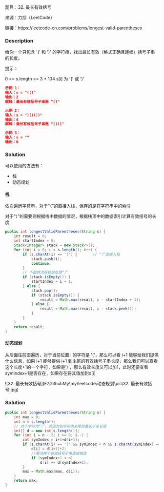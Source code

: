 题目：32. 最长有效括号

来源：力扣（LeetCode）

链接：https://leetcode-cn.com/problems/longest-valid-parentheses

### Description

给你一个只包含 '(' 和 ')' 的字符串，找出最长有效（格式正确且连续）括号子串的长度。


提示：

0 <= s.length <= 3 * 104
s[i] 为 '(' 或 ')'

```json
示例 1：
输入：s = "(()"
输出：2
解释：最长有效括号子串是 "()"

示例 2：
输入：s = ")()())"
输出：4
解释：最长有效括号子串是 "()()"

示例 3：
输入：s = ""
输出：0
```

### Solution

可以使用的方法有：

- 栈
- 动态规划

#### 栈

依次遍历字符串，对于“（”的直接入栈，保存的是在字符串中的索引

对于“）”的需要则根据栈中数据的情况，根据栈顶中的数据索引计算有效括号的长度

```java
public int longestValidParentheses(String s) {
    int result = 0;
    int startIndex = 0;
    Stack<Integer> stack = new Stack<>();
    for (int i = 0; i < s.length(); i++) {
        if (s.charAt(i) == '(') {		// “（”直接入栈
            stack.push(i);
            continue;
        }
        // 下面的流程都是处理“）”
        if (stack.isEmpty()) {
            startIndex = i + 1;
        } else {
            stack.pop();
            if (stack.isEmpty()) {
                result = Math.max(result, i - startIndex + 1);
            } else {
                result = Math.max(result, i - stack.peek());
            }
        }
    }
    return result;
}
```

#### 动态规划

从后面往前面遍历，对于当前位置 i 的字符是 '('，那么可以看 i+1 能够给我们提供什么信息，如果 i+1 能够提供   i+1 到末尾的有效括号子串长度，那么我们可以查看这个长度+1的一个字符，如果是‘）’，那么有效长度又可以加1，此时还要查看symIndex+1是否存在，如果存在将其值加到d[i]

![32. 最长有效括号](F:\GithubMy\my\leetcode\动态规划\pic\32. 最长有效括号.jpg)

### Solution

```java
public int longestValidParentheses(String s) {
    int max = 0;
    int n = s.length();
    // 对于字符为“（”，其值为到字符串末尾的最长子串长度
    int[] d = new int[s.length()];
    for (int i = n - 2; i >= 0; i--) {
        int symIndex = i+1+d[i+1];
        if (s.charAt(i) == '(' && symIndex < n && s.charAt(symIndex) == ')') {
            d[i] = d[i+1]+2;
            //解决两个有效括号子串直接相连
            if (symIndex+1 < n)
                d[i] += d[symIndex+1];
        }
        max = Math.max(max, d[i]);
    }
    return max;
}
```

